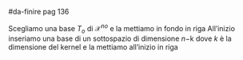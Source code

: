 #da-finire pag 136

Scegliamo una base $T_{o}$ di $\mathcal{X}^{no}$ e la mettiamo in fondo in riga
All’inizio inseriamo una base di un sottospazio di dimensione $n-$k dove $k$ è la dimensione del kernel e la mettiamo all’inizio in riga